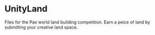 # UnityLand
Files for the Pax world land building competition. Earn a peice of land by submitting your creative land space.
